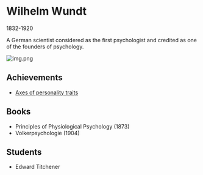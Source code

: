 # Wilhelm Wundt

1832-1920

A German scientist considered as the first psychologist and credited as one of the founders of psychology.

![img.png](wilhelm-wundt-01.png)

## Achievements

- [Axes of personality traits](personality-traits-axes.md)

## Books

- Principles of Physiological Psychology (1873)
- Volkerpsychologie (1904)

## Students

- Edward Titchener